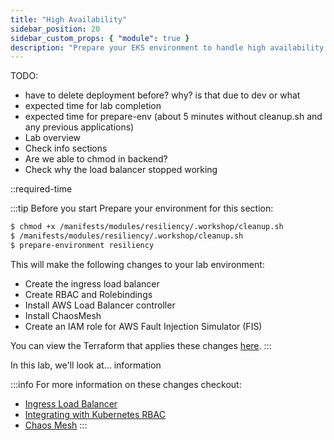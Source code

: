 ```yaml
---
title: "High Availability"
sidebar_position: 20
sidebar_custom_props: { "module": true }
description: "Prepare your EKS environment to handle high availability scenarios effectively."
---
```


TODO:

- have to delete deployment before? why? is that due to dev or what
- expected time for lab completion
- expected time for prepare-env (about 5 minutes without cleanup.sh and any previous applications)
- Lab overview
- Check info sections
- Are we able to chmod in backend?
- Check why the load balancer stopped working

::required-time

:::tip Before you start
Prepare your environment for this section:

```bash timeout=300 wait=30
$ chmod +x /manifests/modules/resiliency/.workshop/cleanup.sh
$ /manifests/modules/resiliency/.workshop/cleanup.sh
$ prepare-environment resiliency
```

This will make the following changes to your lab environment:

- Create the ingress load balancer
- Create RBAC and Rolebindings
- Install AWS Load Balancer controller
- Install ChaosMesh
- Create an IAM role for AWS Fault Injection Simulator (FIS)

You can view the Terraform that applies these changes [here](https://github.com/VAR::MANIFESTS_OWNER/VAR::MANIFESTS_REPOSITORY/tree/VAR::MANIFESTS_REF/manifests/modules/resiliency/.workshop/terraform).
:::

In this lab, we'll look at...
information

:::info
For more information on these changes checkout:

- [Ingress Load Balancer](/docs/fundamentals/exposing/ingress/)
- [Integrating with Kubernetes RBAC](/docs/security/cluster-access-management/kubernetes-rbac)
- [Chaos Mesh](https://chaos-mesh.org/)
  :::
